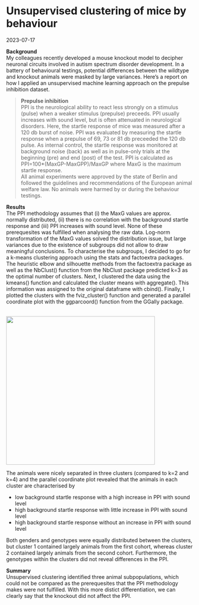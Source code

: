 # Unsupervised clustering of mice by behaviour

2023-07-17

**Background**<br>
My colleagues recently developed a mouse knockout model to decipher neuronal circuits involved in autism spectrum disorder development. In a battery of behavioural testings, potential differences between the wildtype and knockout animals were masked by large variances. Here’s a report on how I applied an unsupervised machine learning approach on the prepulse inhibition dataset.

<blockquote>
<b>Prepulse inhibition</b><br>
PPI is the neurological ability to react less strongly on a stimulus (pulse) when a weaker stimulus (prepulse) preceeds. PPI usually increases with sound level, but is often attenuated in neurological disorders. Here, the startle response of mice was measured after a 120 db burst of noise. PPI was evaluated by measuring the startle response when a prepulse of 69, 73 or 81 db preceeded the 120 db pulse. As internal control, the startle response was monitored at background noise (back) as well as in pulse-only trials at the beginning (pre) and end (post) of the test. PPI is calculated as
<br>
PPI=100*(MaxGP-MaxGPP)/MaxGP where MaxG is the maximum startle response.
<br>
All animal experiments were approved by the state of Berlin and followed the guidelines and recommendations of the European animal welfare law. No animals were harmed by or during the behaviour testings.
</blockquote>

**Results**<br>
The PPI methodology assumes that (i) the MaxG values are approx. normally distributed, (ii) there is no correlation with the background startle response and (iii) PPI increases with sound level. None of these prerequesites was fulfilled when analysing the raw data. Log-norm transformation of the MaxG values solved the distribution issue, but large variances due to the existence of subgroups did not allow to draw meaningful conclusions.
To characterise the subgroups, I decided to go for a k-means clustering approach using the stats and factoextra packages. The heuristic elbow and silhouette methods from the factoextra package as well as the NbClust() function from the NbClust package predicted k=3 as the optimal number of clusters. Next, I clustered the data using the kmeans() function and calculated the cluster means with aggregate(). This information was assigned to the original dataframe with cbind(). Finally, I plotted the clusters with the fviz_cluster() function and generated a parallel coordinate plot with the ggparcoord() function from the GGally package.

<br>
<img src="clustering.png" height="400">
<br>

The animals were nicely separated in three clusters (compared to k=2 and k=4) and the parallel coordinate plot revealed that the animals in each cluster are characterised by

- low background startle response with a high increase in PPI with sound level
- high background startle response with little increase in PPI with sound level
- high background startle response without an increase in PPI with sound level

Both genders and genotypes were equally distributed between the clusters, but cluster 1 contained largely animals from the first cohort, whereas cluster 2 contained largely animals from the second cohort. Furthermore, the genotypes within the clusters did not reveal differences in the PPI.

**Summary**<br>
Unsupervised clustering identified three animal subpopulations, which could not be compared as the prerequesites that the PPI methodology makes were not fulfilled. With this more distict differentiation, we can clearly say that the knockout did not affect the PPI.
